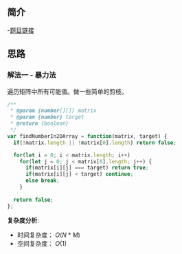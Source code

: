 ## 简介
-[题目链接](https://leetcode-cn.com/problems/er-wei-shu-zu-zhong-de-cha-zhao-lcof/)

## 思路
### 解法一 - 暴力法
遍历矩阵中所有可能值。做一些简单的剪枝。

```javascript
/**
 * @param {number[][]} matrix
 * @param {number} target
 * @return {boolean}
 */
var findNumberIn2DArray = function(matrix, target) {
  if(!matrix.length || !matrix[0].length) return false;

  for(let i = 0; i < matrix.length; i++)
    for(let j = 0; j < matrix[0].length; j++) {
      if(matrix[i][j] === target) return true;
      if(matrix[i][j] < target) continue;
      else break;
    }
  
  return false;
};

```


**复杂度分析**:
- 时间复杂度： $O(N*M)$
- 空间复杂度： $O(1)$